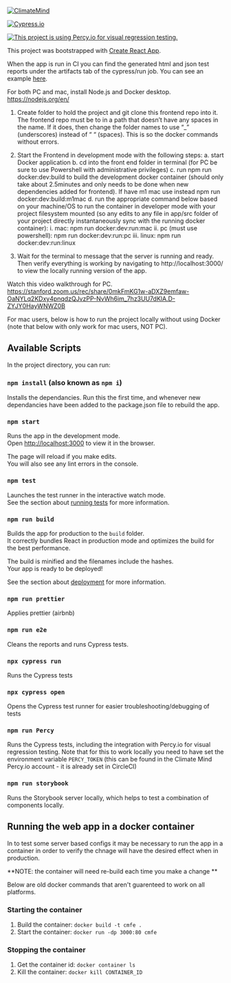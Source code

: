 [![ClimateMind](https://circleci.com/gh/ClimateMind/climatemind-frontend.svg?style=shield)](https://app.circleci.com/pipelines/github/ClimateMind/climatemind-frontend)

[![Cypress.io](https://img.shields.io/badge/tested%20with-Cypress-04C38E.svg)](https://www.cypress.io/)

[![This project is using Percy.io for visual regression testing.](https://percy.io/static/images/percy-badge.svg)](https://percy.io/c125eb66/Climate-Mind)

This project was bootstrapped with [Create React App](https://github.com/facebook/create-react-app).

When the app is run in CI you can find the generated html and json test reports under the artifacts tab of the cypress/run job. You can see an example [here](https://app.circleci.com/pipelines/github/ClimateMind/climatemind-frontend/49/workflows/5e45de72-5568-400a-bd68-556d8690314a/jobs/141/artifacts).

For both PC and mac, install Node.js and Docker desktop.  https://nodejs.org/en/

1. Create folder to hold the project and git clone this frontend repo into it. The frontend repo must be to in a path that doesn’t have any spaces in the name. If it does, then change the folder names to use “_” (underscores) instead of “ “ (spaces). This is so the docker commands without errors.  

2. Start the Frontend in development mode with the following steps:
a. start Docker application
b. cd into the front end folder in terminal (for PC be sure to use Powershell with administrative privileges)
c. run npm run docker:dev:build to build the development docker container (should only take about 2.5minutes and only needs to be done when new dependencies added for frontend). If have m1 mac use instead npm run docker:dev:build:m1mac
d. run the appropriate command below based on your machine/OS to run the container in developer mode with your project filesystem mounted (so any edits to any file in app/src folder of your project directly instantaneously sync with the running docker container): 
i. mac:  npm run docker:dev:run:mac
ii. pc (must use powershell):  npm run docker:dev:run:pc 
iii. linux: npm run docker:dev:run:linux 
3. Wait for the terminal to message that the server is running and ready. Then verify everything is working by navigating to http://localhost:3000/ to view the locally running version of the app.

Watch this video walkthrough for PC. https://stanford.zoom.us/rec/share/0mkFmKG1w-aDXZ9emfaw-OaNYLq2KDxy4pnqdzQJvzPP-NvWh6im_7hz3UU7dKlA.D-ZYJY0HayWNWZ0B

For mac users, below is how to run the project locally without using Docker (note that below with only work for mac users, NOT PC). 
## Available Scripts

In the project directory, you can run:

### `npm install` (also known as `npm i`)

Installs the dependancies. Run this the first time, and whenever new dependancies have been added to the package.json file to rebuild the app.<br />

### `npm start`

Runs the app in the development mode.<br />
Open [http://localhost:3000](http://localhost:3000) to view it in the browser.

The page will reload if you make edits.<br />
You will also see any lint errors in the console.

### `npm test`

Launches the test runner in the interactive watch mode.<br />
See the section about [running tests](https://facebook.github.io/create-react-app/docs/running-tests) for more information.

### `npm run build`

Builds the app for production to the `build` folder.<br />
It correctly bundles React in production mode and optimizes the build for the best performance.

The build is minified and the filenames include the hashes.<br />
Your app is ready to be deployed!

See the section about [deployment](https://facebook.github.io/create-react-app/docs/deployment) for more information.

### `npm run prettier`

Applies prettier (airbnb)

### `npm run e2e`

Cleans the reports and runs Cypress tests.

### `npx cypress run`

Runs the Cypress tests

### `npx cypress open`

Opens the Cypress test runner for easier troubleshooting/debugging of tests

### `npm run Percy`

Runs the Cypress tests, including the integration with Percy.io for visual regression testing.
Note that for this to work locally you need to have set the environment variable `PERCY_TOKEN` (this can be found in the Climate Mind Percy.io account - it is already set in CircleCI)

### `npm run storybook`

Runs the Storybook server locally, which helps to test a combination of components locally.

## Running the web app in a docker container

In to test some server based configs it may be necessary to run the app in a container in order to verify the chnage will have the desired effect when in production.

**NOTE: the container will need re-build each time you make a change **


Below are old docker commands that aren't guarenteed to work on all platforms. 
### Starting the container

1. Build the container: `docker build -t cmfe .`
2. Start the container: `docker run -dp 3000:80 cmfe`

### Stopping the container

1. Get the container id: `docker container ls`
2. Kill the container: `docker kill CONTAINER_ID`
